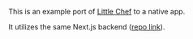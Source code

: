 This is an example port of [Little Chef](https://little-chef-nu.vercel.app/) to a native app.

It utilizes the same Next.js backend ([repo link](https://github.com/paris-fractal/little-chef)).